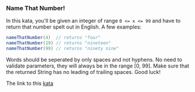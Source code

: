 ### Name That Number!

In this kata, you'll be given an integer of range `0 <= x <= 99` and have to return that number spelt out in English. A few examples:
```java
nameThatNumber(4)  // returns "four"
nameThatNumber(19) // returns "nineteen"
nameThatNumber(99) // returns "ninety nine"
```
Words should be seperated by only spaces and not hyphens. No need to validate parameters, they will always be in the range [0, 99]. Make sure that the returned String has no leading of trailing spaces. Good luck!  

The link to this [kata](https://www.codewars.com/kata/name-that-number/java)
